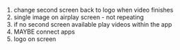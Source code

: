 1. change second screen back to logo when video finishes
2. single image on airplay screen - not repeating
3. if no second screen available play videos within the app
4. MAYBE connect apps
5. logo on screen
